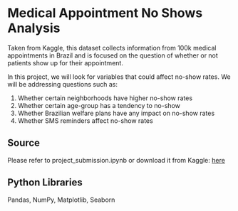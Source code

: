 # Medical Appointment No Shows Analysis
Taken from Kaggle, this dataset collects information from 100k medical appointments in Brazil and is focused on the question of whether or not patients show up for their appointment.

In this project, we will look for variables that could affect no-show rates. We will be addressing questions such as:

1. Whether certain neighborhoods have higher no-show rates
2. Whether certain age-group has a tendency to no-show
3. Whether Brazilian welfare plans have any impact on no-show rates
4. Whether SMS reminders affect no-show rates

## Source
Please refer to project_submission.ipynb or download it from Kaggle: [here](https://www.kaggle.com/joniarroba/noshowappointments)

## Python Libraries
Pandas, NumPy, Matplotlib, Seaborn
